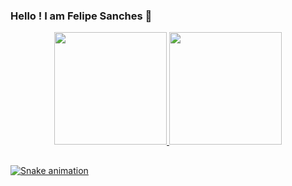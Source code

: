 ### Hello ! I am Felipe Sanches 👋

<div align="center">
  <a href="https://github.com/FelipeSBG14">
  <img height="180em" src="https://github-readme-stats.vercel.app/api?username=FelipeSBG14&show_icons=true&theme=tokyonight&include_all_commits=true&count_private=true"/>
  <img height="180em" src="https://github-readme-stats.vercel.app/api/top-langs/?username=FelipeSBG14&layout=compact&langs_count=7&theme=tokyonight"/>
</div>

##

![Snake animation](https://github.com/FelipeSBG14/FelipeSBG14/blob/output/github-contribution-grid-snake.svg)
